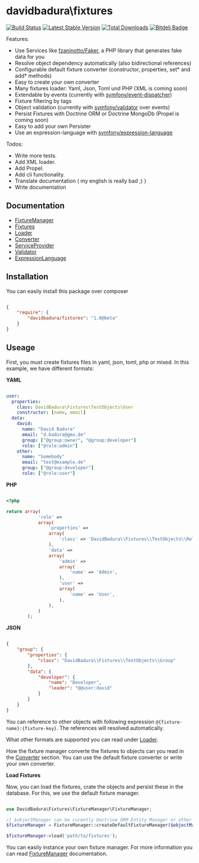 davidbadura\fixtures
====================

[![Build Status](https://secure.travis-ci.org/DavidBadura/Fixtures.png)](http://travis-ci.org/DavidBadura/Fixtures)
[![Latest Stable Version](https://poser.pugx.org/davidbadura/fixtures/v/stable.png)](https://packagist.org/packages/davidbadura/fixtures)
[![Total Downloads](https://poser.pugx.org/davidbadura/fixtures/downloads.png)](https://packagist.org/packages/davidbadura/fixtures)
[![Bitdeli Badge](https://d2weczhvl823v0.cloudfront.net/DavidBadura/fixtures/trend.png)](https://bitdeli.com/free "Bitdeli Badge")

Features:

* Use Services like [fzaninotto/Faker](https://github.com/fzaninotto/Faker), a PHP library that generates fake data for you
* Resolve object dependency automatically (also bidirectional references)
* Configurable default fixture converter (constructor, properties, set* and add* methods)
* Easy to create your own converter
* Many fixtures loader: Yaml, Json, Toml und PHP (XML is coming soon)
* Extendable by events (currently with [symfony/event-dispatcher](http://symfony.com/doc/current/components/event_dispatcher/index.html))
* Fixture filtering by tags
* Object validation (currently with [symfony/validator](http://symfony.com/doc/current/book/validation.html) over events)
* Persist Fixtures with Doctrine ORM or Doctrine MongoDb (Propel is coming soon)
* Easy to add your own Persister
* Use an expression-language with [symfony/expression-language](http://symfony.com/doc/current/components/expression_language/index.html)

Todos:

* Write more tests.
* Add XML loader.
* Add Propel.
* Add cli functionality.
* Translate documentation ( my english is really bad ;) )
* Write documentation


Documentation
-------------

* [FixtureManager](https://github.com/DavidBadura/Fixtures/blob/master/doc/fixture_manager.md)
* [Fixtures](https://github.com/DavidBadura/Fixtures/blob/master/doc/fixtures.md)
* [Loader](https://github.com/DavidBadura/Fixtures/blob/master/doc/loader.md)
* [Converter](https://github.com/DavidBadura/Fixtures/blob/master/doc/converter.md)
* [ServiceProvider](https://github.com/DavidBadura/Fixtures/blob/master/doc/service_provider.md)
* [Validator](https://github.com/DavidBadura/Fixtures/blob/master/doc/validator.md)
* [ExpressionLanguage](https://github.com/DavidBadura/Fixtures/blob/master/doc/expression_language.md)


Installation
------------

You can easily install this package over composer

``` json

{
    "require": {
        "davidbadura/fixtures": "1.0@beta"
    }
}

```

Useage
------

First, you must create fixtures files in yaml, json, toml, php or mixed.
In this example, we have different formats:

**YAML**

```yaml

user:
  properties:
    class: DavidBadura\Fixtures\TestObjects\User
    constructor: [name, email]
  data:
    david:
      name: "David Badura"
      email: "d.badura@gmx.de"
      group: ["@group:owner", "@group:developer"]
      role: ["@role:admin"]
    other:
      name: "Somebody"
      email: "test@example.de"
      group: ["@group:developer"]
      role: ["@role:user"]


```

**PHP**

```php

<?php

return array(
            'role' =>
            array(
                'properties' =>
                array(
                    'class' => 'DavidBadura\\Fixtures\\TestObjects\\Role',
                ),
                'data' =>
                array(
                    'admin' =>
                    array(
                        'name' => 'Admin',
                    ),
                    'user' =>
                    array(
                        'name' => 'User',
                    ),
                ),
            )
        );


```

**JSON**

```json

{
    "group": {
        "properties": {
            "class": "DavidBadura\\Fixtures\\TestObjects\\Group"
        },
        "data": {
            "developer": {
                "name": "Developer",
                "leader": "@@user:david"
            }
        }
    }
}

```

You can reference to other objects with following expression `@{fixture-name}:{fixture-key}`. The references will resolved automatically.

What other formats are supported you can read under [Loader](https://github.com/DavidBadura/Fixtures/blob/master/doc/loader.md).

How the fixture manager converte the fixtures to objects can you read in the
[Converter](https://github.com/DavidBadura/Fixtures/blob/master/doc/converter.md)
section. You can use the default fixture converter or write your own converter.

**Load Fixtures**

Now, you can load the fixtures, crate the objects and persist these in the database.
For this, we use the default fixture manager.

```php

use DavidBadura\Fixtures\FixtureManager\FixtureManager;

// $objectManager can be curently Doctrine ORM Entity Manager or other Doctrine DocumentManager like MongoODM or CouchODM
$fixtureManager = FixtureManager::createDefaultFixtureManager($objectManager);

$fixtureManager->load('path/to/fixtures');

```

You can easily instance your own fixture manager.
For more information you can read [FixtureManager](https://github.com/DavidBadura/Fixtures/blob/master/doc/fixture_manager.md) documentation.
